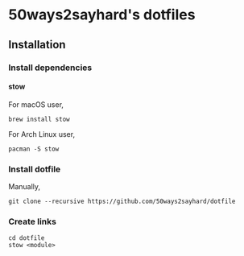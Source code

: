 # 50ways2sayhard's dotfiles

## Installation

### Install dependencies

#### stow

For macOS user,

```shell
brew install stow
```

For Arch Linux user,

```shell
pacman -S stow
```

### Install dotfile

Manually,

```shell
git clone --recursive https://github.com/50ways2sayhard/dotfile
```

### Create links

```shell
cd dotfile
stow <module>
```

